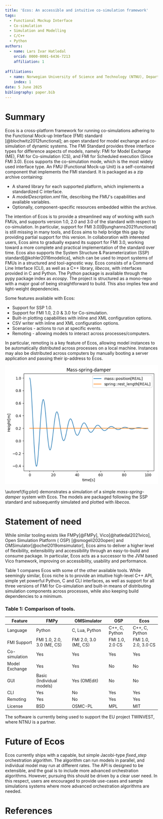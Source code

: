 ```yaml
---
title: 'Ecos: An accessible and intuitive co-simulation framework'
tags:
  - Functional Mockup Interface
  - Co-simulation
  - Simulation and Modelling
  - C/C++
  - Python
authors:
  - name: Lars Ivar Hatledal
    orcid: 0000-0001-6436-7213
    affiliation: 1

affiliations:
  - name: Norwegian University of Science and Technology (NTNU), Department of ICT and Natural Sciences, Norway
    index: 1
date: 5 June 2025
bibliography: paper.bib
---
```


# Summary

Ecos is a cross-platform framework for running co-simulations adhering to the Functional Mock-up Interface (FMI)
standard [@blochwitz2012functional];
an open standard for model exchange and co-simulation of dynamic systems.
The FMI Standard provides three interface types for difference aspects of models, namely: 
FMI for Model Exchange (ME), FMI for Co-simulation (CS), and FMI for Scheduled execution (Since FMI 3.0).
Ecos supports the co-simulation mode, which is the most widely used interface type.
An FMU (Functional Mock-up Unit) is a self-contained component that implements the FMI standard.
It is packaged as a zip archive containing:

- A shared library for each supported platform, which implements a standardized C interface.
- A *modelDescription.xml* file, describing the FMU's capabilities and available variables.
- Optionally, component-specific resources embedded within the archive.

The intention of Ecos is to provide a streamlined way of working with such FMUs,
and supports version 1.0, 2.0 and 3.0 of the standard with respect to co-simulation.
In particular, support for FMI 3.0[@junghanns2021functional] is still missing in many tools,
and Ecos aims to help bridge this gap by providing partial support for this version. 
In collaboration with interested users, Ecos aims to gradually expand its support for FMI 3.0, 
working toward a more complete and practical implementation of the standard over time.
Ecos also supports the System Structure &
Parameterization (SSP) standard[@kohler2016modelica], which can be used to import systems of
FMUs in a structured and tool-agnostic way.
Ecos consists of a Command Line Interface (CLI), as well as a C++ library, _libecos_,
with interfaces provided in C and Python. The Python package is available through the
pypy package index as _ecospy_. The project is structured as a mono-repo with a major goal of
being straightforward to build. This also implies few and light-weight dependencies.

Some features available with Ecos:

* Support for SSP 1.0.
* Support for FMI 1.0, 2.0 & 3.0 for Co-simulation.
* Built-in plotting capabilities with inline and XML configuration options.
* CSV writer with inline and XML configuration options.
* Scenarios - actions to run at specific events.
* Remoting - allowing models to interact across processes/computers.

In particular, remoting is a key feature of Ecos, allowing model instances to be automatically
distributed across processes on a local machine. Instances may also be distributed across computers by 
manually booting a server application and passing their ip-address to Ecos.

![Ecos provides post-simulation plotting facilities.\label{fig:plot}](figures/mass_spring_damper.png)

\autoref{fig:plot} demonstrates a simulation of a simple *mass-spring-damper* system with Ecos.
The models are packaged following the SSP standard and subsequently simulated and plotted with _libecos_.

# Statement of need

While similar tooling exists like FMPy[@FMPy], Vico[@hatledal2021vico], Open Simulation Platform (
OSP) [@smogeli2020open] and OMSimulator[@ochel2019omsimulator], Ecos aims to deliver a higher level of
flexibility, extensibility and accessibility
through an easy-to-build and consume package. In particular,
Ecos acts as a successor to the JVM based Vico framework, 
improving on accessibility, usability and performance. 

Table 1 compares Ecos with some of the other available tools. While seemingly similar, 
Ecos niche is to provide an intuitive high-level C++ API, simple yet powerful Python, C and CLI interfaces, as well as 
support for all three versions of FMI for Co-simulation and built-in means of distributing simulation components across 
processes, while also keeping build dependencies to a minimum.


### Table 1: Comparison of tools.
| Feature        | FMPy                       | OMSimulator           | OSP             | Ecos                 |
|----------------|----------------------------|-----------------------|-----------------|----------------------|
| Language       | Python                     | C, Lua, Python        | C++, C, Python  | C++, C, Python       |
| FMI Support    | FMI 1.0, 2.0, 3.0 (ME, CS) | FMI 2.0, 3.0 (ME, CS) | FMI 1.0, 2.0 CS | FMI 1.0, 2.0, 3.0 CS |
| Co-simulation  | Yes                        | Yes                   | Yes             | Yes                  |
| Model Exchange | Yes                        | Yes                   | No              | No                   |
| GUI            | Basic (Individual models)  | Yes (OMEdit)          | No              | No                   |
| CLI            | Yes                        | No                    | Yes             | Yes                  |
| Remoting       | Yes                        | No                    | Yes             | Yes                  |
| License        | BSD                        | OSMC-PL               | MPL             | MIT                  |


The software is currently being used to support the EU project TWINVEST, where NTNU is a partner.

# Future of Ecos

Ecos currently ships with a capable, but simple Jacobi-type _fixed_step_ orchestration algorithm. 
The algorithm can run models in parallel, and individual model may run at different rates.
The API is designed to be extensible, and the goal is to include more advanced orchestration algorithms.
However, pursuing this should be driven by a clear user need. In this respect, users are encouraged to provide 
use-cases and sample simulations systems where more advanced orchestration algorithms are needed.

# References